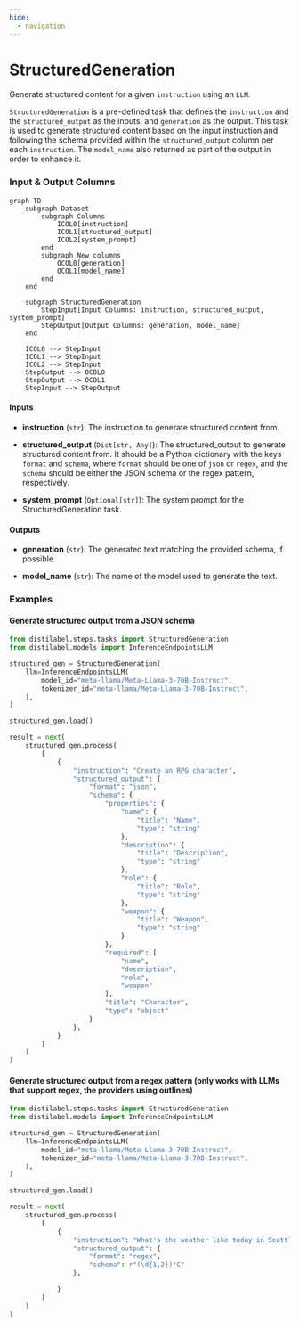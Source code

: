 ```yaml
---
hide:
  - navigation
---
```

# StructuredGeneration

Generate structured content for a given `instruction` using an `LLM`.



`StructuredGeneration` is a pre-defined task that defines the `instruction` and the `structured_output`
    as the inputs, and `generation` as the output. This task is used to generate structured content based on
    the input instruction and following the schema provided within the `structured_output` column per each
    `instruction`. The `model_name` also returned as part of the output in order to enhance it.








### Input & Output Columns

``` mermaid
graph TD
	subgraph Dataset
		subgraph Columns
			ICOL0[instruction]
			ICOL1[structured_output]
			ICOL2[system_prompt]
		end
		subgraph New columns
			OCOL0[generation]
			OCOL1[model_name]
		end
	end

	subgraph StructuredGeneration
		StepInput[Input Columns: instruction, structured_output, system_prompt]
		StepOutput[Output Columns: generation, model_name]
	end

	ICOL0 --> StepInput
	ICOL1 --> StepInput
	ICOL2 --> StepInput
	StepOutput --> OCOL0
	StepOutput --> OCOL1
	StepInput --> StepOutput

```


#### Inputs


- **instruction** (`str`): The instruction to generate structured content from.

- **structured_output** (`Dict[str, Any]`): The structured_output to generate structured content from. It should be a  Python dictionary with the keys `format` and `schema`, where `format` should be one of `json` or  `regex`, and the `schema` should be either the JSON schema or the regex pattern, respectively.

- **system_prompt** (`Optional[str]`): The system prompt for the StructuredGeneration task.




#### Outputs


- **generation** (`str`): The generated text matching the provided schema, if possible.

- **model_name** (`str`): The name of the model used to generate the text.





### Examples


#### Generate structured output from a JSON schema
```python
from distilabel.steps.tasks import StructuredGeneration
from distilabel.models import InferenceEndpointsLLM

structured_gen = StructuredGeneration(
    llm=InferenceEndpointsLLM(
        model_id="meta-llama/Meta-Llama-3-70B-Instruct",
        tokenizer_id="meta-llama/Meta-Llama-3-70B-Instruct",
    ),
)

structured_gen.load()

result = next(
    structured_gen.process(
        [
            {
                "instruction": "Create an RPG character",
                "structured_output": {
                    "format": "json",
                    "schema": {
                        "properties": {
                            "name": {
                                "title": "Name",
                                "type": "string"
                            },
                            "description": {
                                "title": "Description",
                                "type": "string"
                            },
                            "role": {
                                "title": "Role",
                                "type": "string"
                            },
                            "weapon": {
                                "title": "Weapon",
                                "type": "string"
                            }
                        },
                        "required": [
                            "name",
                            "description",
                            "role",
                            "weapon"
                        ],
                        "title": "Character",
                        "type": "object"
                    }
                },
            }
        ]
    )
)
```

#### Generate structured output from a regex pattern (only works with LLMs that support regex, the providers using outlines)
```python
from distilabel.steps.tasks import StructuredGeneration
from distilabel.models import InferenceEndpointsLLM

structured_gen = StructuredGeneration(
    llm=InferenceEndpointsLLM(
        model_id="meta-llama/Meta-Llama-3-70B-Instruct",
        tokenizer_id="meta-llama/Meta-Llama-3-70B-Instruct",
    ),
)

structured_gen.load()

result = next(
    structured_gen.process(
        [
            {
                "instruction": "What's the weather like today in Seattle in Celsius degrees?",
                "structured_output": {
                    "format": "regex",
                    "schema": r"(\d{1,2})°C"
                },

            }
        ]
    )
)
```




